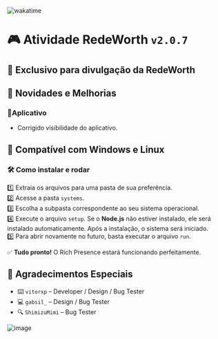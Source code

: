 ![wakatime](https://wakatime.com/badge/github/XPCreate/Rich-Presence-RedeWorth.svg)  

# 🎮 Atividade RedeWorth `v2.0.7`

## 🚀 Exclusivo para divulgação da RedeWorth  

## 📌 Novidades e Melhorias  

### 🔹Aplicativo

- Corrigido visibilidade do aplicativo.

## 🔹 Compatível com Windows e Linux  

### 🛠️ Como instalar e rodar  

1️⃣ Extraia os arquivos para uma pasta de sua preferência.  
2️⃣ Acesse a pasta `systems`.  
3️⃣ Escolha a subpasta correspondente ao seu sistema operacional.  
4️⃣ Execute o arquivo `setup`. Se o **Node.js** não estiver instalado, ele será instalado automaticamente. Após a instalação, o sistema será iniciado.  
5️⃣ Para abrir novamente no futuro, basta executar o arquivo `run`.  

✅ **Tudo pronto!** O Rich Presence estará funcionando perfeitamente.  

## 🎉 Agradecimentos Especiais  

- ⌨️ `vitorxp` – Developer / Design / Bug Tester
- 💻 `gabsil_` – Design / Bug Tester
- 🔍 `ShimizuMimi` – Bug Tester

![image](https://i.imgur.com/1FMpvLt.png)
